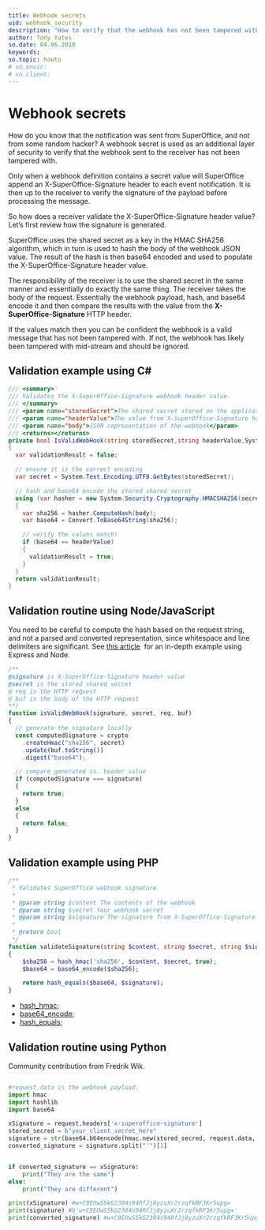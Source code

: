 ```yaml
---
title: Webhook secrets
uid: webhook_security
description: "How to verify that the webhook has not been tampered with."
author: Tony Yates
so.date: 04.06.2018
keywords:
so.topic: howto
# so.envir:
# so.client:
---
```


# Webhook secrets

How do you know that the notification was sent from SuperOffice, and not from some random hacker? A webhook secret is used as an additional layer of security to verify that the webhook sent to the receiver has not been tampered with.

Only when a webhook definition contains a secret value will SuperOffice append an X-SuperOffice-Signature header to each event notification. It is then up to the receiver to verify the signature of the payload before processing the message.

So how does a receiver validate the X-SuperOffice-Signature header value? Let’s first review how the signature is generated.

SuperOffice uses the shared secret as a key in the HMAC SHA256 algorithm, which in turn is used to hash the body of the webhook JSON value. The result of the hash is then base64 encoded and used to populate the X-SuperOffice-Signature header value.

The responsibility of the receiver is to use the shared secret in the same manner and essentially do exactly the same thing. The receiver takes the body of the request. Essentially the webhook payload, hash, and base64 encode it and then compare the results with the value from the **X-SuperOffice-Signature** HTTP header.

If the values match then you can be confident the webhook is a valid message that has not been tampered with. If not, the webhook has likely been tampered with mid-stream and should be ignored.

## Validation example using C\#

```csharp
/// <summary>
/// Validates the X-SuperOffice-Signature webhook header value.
/// </summary>
/// <param name="storedSecret">The shared secret stored on the application side.</param>
/// <param name="headerValue">The value from X-SuperOffice-Signature header</param>
/// <param name="body">JSON representation of the webhook</param>
/// <returns></returns>
private bool IsValidWebHook(string storedSecret,string headerValue,System.IO.Stream body)
{
  var validationResult = false;

  // ensure it is the correct encoding
  var secret = System.Text.Encoding.UTF8.GetBytes(storedSecret);

  // hash and base64 encode the stored shared secret
  using (var hasher = new System.Security.Cryptography.HMACSHA256(secret))
  {
    var sha256 = hasher.ComputeHash(body);
    var base64 = Convert.ToBase64String(sha256);

    // verify the values match!
    if (base64 == headerValue)
    {
      validationResult = true;
    }
  }
  return validationResult;
}
```

## Validation routine using Node/JavaScript

You need to be careful to compute the hash based on the request string, and not a parsed and converted representation, since whitespace and line delimiters are significant. See [this article][1]  for an in-depth example using Express and Node.

```javascript
/**
@signature is X-SuperOffice-Signature header value
@secret is the stored shared secret
@ req is the HTTP request
@ buf is the body of the HTTP request
**/
function isValidWebHook(signature, secret, req, buf)
{
  // generate the signature locally
  const computedSignature = crypto
    .createHmac("sha256", secret)
    .update(buf.toString())
    .digest("base64");

  // compare generated vs. header value
  if (computedSignature === signature)
  {
    return true;
  } 
  else
  {
    return false;
  }
}
```

## Validation example using PHP

```php
/**
 * Validates SuperOffice webhook signature
 *
 * @param string $content The contents of the webhook
 * @param string $secret Your webhook secret
 * @param string $signature The signature from X-SuperOffice-Signature header
 *
 * @return bool
 */
function validateSignature(string $content, string $secret, string $signature): bool
{
    $sha256 = hash_hmac('sha256', $content, $secret, true);
    $base64 = base64_encode($sha256);

    return hash_equals($base64, $signature);
}
```

* [hash_hmac](https://www.php.net/manual/en/function.hash-hmac.php);
* [base64_encode](https://www.php.net/manual/en/function.base64-encode);
* [hash_equals](https://www.php.net/manual/en/function.hash-equals);

## Validation routine using Python

Community contribution from Fredrik Wik.

```python

#request.data is the webhook payload.
import hmac
import hashlib
import base64

xSignature = request.headers['x-superoffice-signature']
stored_secred = b"your_client_secret_here"
signature = str(base64.b64encode(hmac.new(stored_secred, request.data, digestmod=hashlib.sha256).digest()))
converted_signature = signature.split("'")[1]


if converted_signature == xSignature:
    print("They are the same")
else:
    print("They are different")

print(xSignature) #w+C9EOwS5kG2304s94RfJj8yzuXr2rzqfkRF3Kr5upg=
print(signature) #b'w+C9EOwS5kG2304s94RfJj8yzuXr2rzqfkRF3Kr5upg='
print(converted_signature) #w+C9EOwS5kG2304s94RfJj8yzuXr2rzqfkRF3Kr5upg=
```

<!-- Referenced links -->
[1]: https://sensecommerce.io/blog/validating-shopify-webhooks-node-js/
